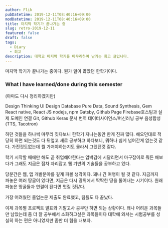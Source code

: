 ```yaml
---
author: Flik
pubDatetime: 2019-12-11T08:40:16+09:00
modDatetime: 2019-12-11T08:40:16+09:00
title: 마지막 학기가 끝나가는 중
slug: retro-2019-12-11
featured: false
draft: false
tags:
  - Diary
  - 회고
description: 대학교 마지막 학기를 마무리하며 남기는 회고 글입니다.
---
```


마지막 학기가 끝나가는 중이다. 뭔가 일이 많았던 한학기이다.

### What I have learned/done during this semester

(아마도 다시 정리하겠지만)

Design Thinking
UI Design
Database
Pure Data, Sound Synthesis, Gem
React native, React JS
nodejs, npm
Gatsby, Github Page
Firebase호스팅과 실제 도메인 연결
Git, Github
Keras 문서 번역
데이터사이언스/머신러닝 공부
음성합성(TTS, Tacotron)

하던 것들을 하나씩 마무리 짓다보니 한학기 지나는동안 한게 진짜 많다.
해오던대로 적당히 하면 되는것도 다 뒤엎고 새로 공부하고 하다보니, 뭐하나 쉽게 넘어간게 없는것 같다.
가진것도없는데 뭘 가져야하는지도 몰라서 그랬던것 같다.

학기 시작할 때에만 해도 곧 취업해야한다는 압박감에 시달리면서 마구잡이로 뭐든 해보다가
그래도 지금은 점차 자리잡고 웹 기반의 기술들을 공부하고 있다.

당분간은 웹, 앱 개발분야를 깊게 파볼 생각이다. 꽤나 긴 여행이 될 것 같다.
지금까지 파놓은 여러 땅굴이 있다면, 지금은 다시 땅위에서 딱딱한 땅을 뚤어내는 시기이다.
원래 파놓은 땅굴들과 연결이 된다면 멋질 것같다.

가장 어려웠던 졸업논문 제출도 완료했고, 팀플도 다 끝났다.

이제 과목별 프로젝트 발표와 기말고사 공부만 하면 되는 상황이다.
꽤나 어려운 과목들만 남았는데 좀 더 잘 공부해서 소화하고싶은 과목들이다
대학에 와서는 시험공부를 성실히 하는 편은 아니었지만 좀만 더 힘을 내보자.
